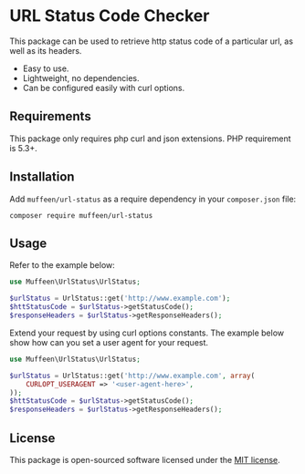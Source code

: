 
# URL Status Code Checker

This package can be used to retrieve http status code of a particular url, as well as its headers.

- Easy to use.
- Lightweight, no dependencies.
- Can be configured easily with curl options.

## Requirements

This package only requires php curl and json extensions. PHP requirement is 5.3+.

## Installation

Add `muffeen/url-status` as a require dependency in your `composer.json` file:
```text
composer require muffeen/url-status 
```

## Usage

Refer to the example below:
```php
use Muffeen\UrlStatus\UrlStatus;

$urlStatus = UrlStatus::get('http://www.example.com');
$httStatusCode = $urlStatus->getStatusCode();
$responseHeaders = $urlStatus->getResponseHeaders();
```
Extend your request by using curl options constants. The example below show how can you set a user agent for your request.
```php
use Muffeen\UrlStatus\UrlStatus;

$urlStatus = UrlStatus::get('http://www.example.com', array(
    CURLOPT_USERAGENT => '<user-agent-here>',
));
$httStatusCode = $urlStatus->getStatusCode();
$responseHeaders = $urlStatus->getResponseHeaders();
```

## License

This package is open-sourced software licensed under the [MIT license](https://opensource.org/licenses/MIT).

